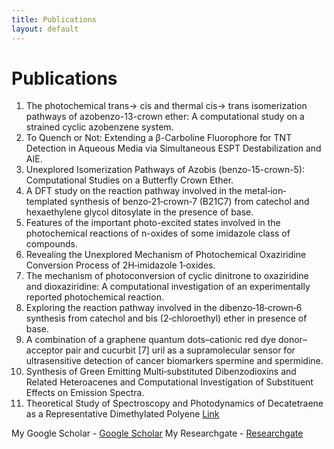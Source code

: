 ```yaml
---
title: Publications
layout: default
---
```


# Publications
1. The photochemical trans→ cis and thermal cis→ trans isomerization pathways of azobenzo-13-crown ether: A computational study on a strained cyclic azobenzene system.
2. To Quench or Not: Extending a β-Carboline Fluorophore for TNT Detection in Aqueous Media via Simultaneous ESPT Destabilization and AIE.
3. Unexplored Isomerization Pathways of Azobis (benzo-15-crown-5): Computational Studies on a Butterfly Crown Ether.
4. A DFT study on the reaction pathway involved in the metal‐ion‐templated synthesis of benzo‐21‐crown‐7 (B21C7) from catechol and hexaethylene glycol ditosylate in the presence of base.
5. Features of the important photo-excited states involved in the photochemical reactions of n-oxides of some imidazole class of compounds.
6. Revealing the Unexplored Mechanism of Photochemical Oxaziridine Conversion Process of 2H‐imidazole 1‐oxides.
7. The mechanism of photoconversion of cyclic dinitrone to oxaziridine and dioxaziridine: A computational investigation of an experimentally reported photochemical reaction.
8. Exploring the reaction pathway involved in the dibenzo‐18‐crown‐6 synthesis from catechol and bis (2‐chloroethyl) ether in presence of base.
9. A combination of a graphene quantum dots–cationic red dye donor–acceptor pair and cucurbit [7] uril as a supramolecular sensor for ultrasensitive detection of cancer biomarkers spermine and spermidine.
10. Synthesis of Green Emitting Multi‐substituted Dibenzodioxins and Related Heteroacenes and Computational Investigation of Substituent Effects on Emission Spectra.
11. Theoretical Study of Spectroscopy and Photodynamics of Decatetraene as a Representative Dimethylated Polyene [Link](https://pubs.acs.org/doi/10.1021/acs.jpca.4c08185)

My Google Scholar - [Google Scholar](https://scholar.google.com/citations?hl=en&user=Oki-eAQAAAAJ&view_op=list_works&sortby=pubdate)
My Researchgate - [Researchgate](https://www.researchgate.net/profile/Dilawar-Sisodiya)
